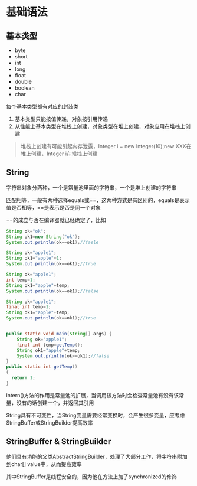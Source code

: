 # 基础语法
## 基本类型
* byte
* short
* int
* long
* float
* double
* boolean
* char

每个基本类型都有对应的封装类

1. 基本类型只能按值传递，对象按引用传递
2. 从性能上基本类型在堆栈上创建，对象类型在堆上创建，对象应用在堆栈上创建
> 堆栈上创建有可能引起内存泄露，Integer i = new Integer(10);new XXX在堆上创建，Integer i在堆栈上创建

## String
字符串对象分两种，一个是常量池里面的字符串，一个是堆上创建的字符串

匹配相等，一般有两种选择equals或==，这两种方式是有区别的，equals是表示值是否相等，==是表示是否是同一个对象

==的成立与否在编译器就已经确定了，比如
```java
String ok="ok";
String ok1=new String("ok");
System.out.println(ok==ok1);//fasle

String ok="apple1";
String ok1="apple"+1;
System.out.println(ok==ok1);//true

String ok="apple1";
int temp=1;
String ok1="apple"+temp;
System.out.println(ok==ok1);//false

String ok="apple1";
final int temp=1;
String ok1="apple"+temp;
System.out.println(ok==ok1);//true


public static void main(String[] args) {
    String ok="apple1";
    final int temp=getTemp();
    String ok1="apple"+temp;
    System.out.println(ok==ok1);//false
}
public static int getTemp()
{
  return 1;
}
```

intern()方法的作用是常量池的扩展，当调用该方法时会检查常量池有没有该常量，没有的话创建一个，并返回其引用

String具有不可变性，当String变量需要经常变换时，会产生很多变量，应考虑StringBuffer或StringBuilder提高效率
## StringBuffer & StringBuilder
他们具有功能的父类AbstractStringBuilder，处理了大部分工作，将字符串附加到char[] value中，从而提高效率

其中StringBuffer是线程安全的，因为他在方法上加了synchronized的修饰